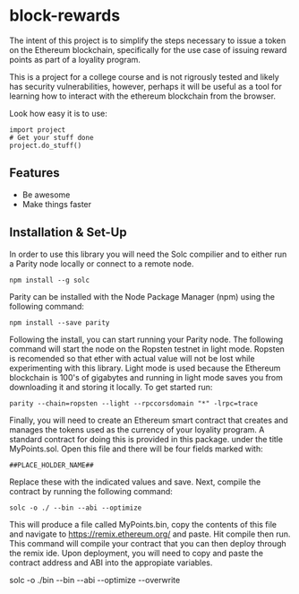 # block-rewards

The intent of this project is to simplify the steps necessary to issue a token on the Ethereum blockchain, specifically for the use case of issuing reward points as part of a loyality program.

This is a project for a college course and is not rigrously tested and likely has security vulnerabilities, however, perhaps it will be useful as a tool for learning how to interact with the ethereum blockchain from the browser.

Look how easy it is to use:

    import project
    # Get your stuff done
    project.do_stuff()

Features
--------

- Be awesome
- Make things faster

Installation & Set-Up
---------------------

In order to use this library you will need the Solc compilier and to either run a Parity node locally or connect to a remote node.

    npm install --g solc

Parity can be installed with the Node Package Manager (npm) using the following command:

    npm install --save parity

Following the install, you can start running your Parity node. The following command will start the node on the Ropsten testnet in light mode. Ropsten is recomended so that ether with actual value will not be lost while experimenting with this library. Light mode is used because the Ethereum blockchain is 100's of gigabytes and running in light mode saves you from downloading it and storing it locally. To get started run:

    parity --chain=ropsten --light --rpccorsdomain "*" -lrpc=trace


Finally, you will need to create an Ethereum smart contract that creates and manages the tokens used as the currency of your loyality program. A standard contract for doing this is provided in this package. under the title MyPoints.sol. Open this file and there will be four fields marked with:

    ##PLACE_HOLDER_NAME##

Replace these with the indicated values and save. Next, compile the contract by running the following command:

    solc -o ./ --bin --abi --optimize

This will produce a file called MyPoints.bin, copy the contents of this file and navigate to https://remix.ethereum.org/ and paste. Hit compile then run.
This command will compile your contract that you can then deploy through the remix ide. Upon deployment, you will need to copy and paste the contract address and ABI into the appropiate variables.

solc -o ./bin --bin --abi --optimize --overwrite

